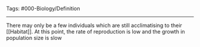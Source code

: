 Tags: #000-Biology/Definition 

---
There may only be a few individuals which are still acclimatising to their [[Habitat]]. At this point, the rate of reproduction is low and the growth in population size is slow